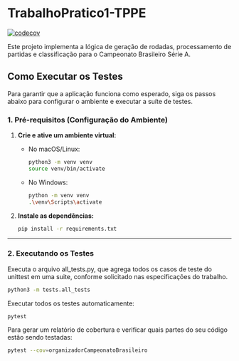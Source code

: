 # TrabalhoPratico1-TPPE

[![codecov](https://codecov.io/gh/yabamiah/trabalhoPratico1-TPPE/graph/badge.svg?token=BV1CPQE8SZ)](https://codecov.io/gh/yabamiah/trabalhoPratico1-TPPE)

Este projeto implementa a lógica de geração de rodadas, processamento de partidas e classificação para o Campeonato Brasileiro Série A.

## Como Executar os Testes

Para garantir que a aplicação funciona como esperado, siga os passos abaixo para configurar o ambiente e executar a suíte de testes.

### 1. Pré-requisitos (Configuração do Ambiente)

1. **Crie e ative um ambiente virtual:**

      * No macOS/Linux:

        ```bash
        python3 -m venv venv
        source venv/bin/activate
        ```

      * No Windows:

        ```bash
        python -m venv venv
        .\venv\Scripts\activate
        ```

2. **Instale as dependências:**

    ```bash
    pip install -r requirements.txt
    ```

-----

### 2. Executando os Testes

Executa o arquivo all_tests.py, que agrega todos os casos de teste do unittest em uma suite, conforme solicitado nas especificações do trabalho.

```bash
python3 -m tests.all_tests
```

Executar todos os testes automaticamente:

```bash
pytest
```

Para gerar um relatório de cobertura e verificar quais partes do seu código estão sendo testadas:

```bash
pytest --cov=organizadorCampeonatoBrasileiro
```